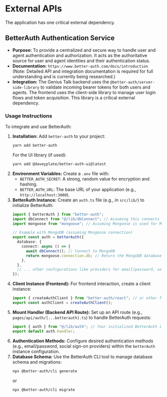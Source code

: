 # External APIs

The application has one critical external dependency.

## BetterAuth Authentication Service
*   **Purpose:** To provide a centralized and secure way to handle user and agent authentication and authorization. It acts as the authoritative source for user and agent identities and their authentication status.
*   **Documentation:** `https://www.better-auth.com/docs/introduction` (Note: Detailed API and integration documentation is required for full understanding and is currently being researched.)
*   **Integration:** The Genius Talk backend uses the `@better-auth/server-side-library` to validate incoming bearer tokens for both users and agents. The frontend uses the client-side library to manage user login flows and token acquisition. This library is a critical external dependency.

### Usage Instructions

To integrate and use BetterAuth:

1.  **Installation:** Add `better-auth` to your project:
    ```bash
    yarn add better-auth
    ```
    For the UI library (if used):
    ```bash
    yarn add @daveyplate/better-auth-ui@latest
    ```
2.  **Environment Variables:** Create a `.env` file with:
    *   `BETTER_AUTH_SECRET`: A strong, random value for encryption and hashing.
    *   `BETTER_AUTH_URL`: The base URL of your application (e.g., `http://localhost:3000`).
3.  **BetterAuth Instance:** Create an `auth.ts` file (e.g., in `src/lib/`) to initialize BetterAuth:
    ```typescript
    import { betterAuth } from "better-auth";
    import dbConnect from "@/lib/dbConnect"; // Assuming this connects to MongoDB
    import mongoose from "mongoose"; // Assuming Mongoose is used for MongoDB

    // Example with MongoDB (assuming Mongoose connection)
    export const auth = betterAuth({
      database: {
        connect: async () => {
          await dbConnect(); // Connect to MongoDB
          return mongoose.connection.db; // Return the MongoDB database instance
        },
      },
      // ... other configurations like providers for email/password, social sign-on
    });
    ```
4.  **Client Instance (Frontend):** For frontend interaction, create a client instance:
    ```typescript
    import { createAuthClient } from "better-auth/react"; // or other framework-specific import
    export const authClient = createAuthClient();
    ```
5.  **Mount Handler (Backend API Route):** Set up an API route (e.g., `pages/api/auth/[...betterauth].ts`) to handle BetterAuth requests:
    ```typescript
    import { auth } from "@/lib/auth"; // Your initialized BetterAuth instance
    export default auth.handler;
    ```
6.  **Authentication Methods:** Configure desired authentication methods (e.g., email/password, social sign-on providers) within the `betterAuth` instance configuration.
7.  **Database Schema:** Use the BetterAuth CLI tool to manage database schema and migrations:
    ```bash
    npx @better-auth/cli generate
    ```
    or
    ```bash
    npx @better-auth/cli migrate
    ```

